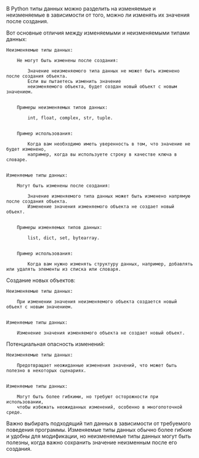 

В Python типы данных можно разделить на изменяемые и неизменяемые в зависимости от того,
можно ли изменять их значения после создания.


Вот основные отличия между изменяемыми и неизменяемыми типами данных:

    Неизменяемые типы данных:

        Не могут быть изменены после создания:

            Значение неизменяемого типа данных не может быть изменено после создания объекта.
            Если вы пытаетесь изменить значение
            неизменяемого объекта, будет создан новый объект с новым значением.


        Примеры неизменяемых типов данных:

            int, float, complex, str, tuple.


        Пример использования:

            Когда вам необходимо иметь уверенность в том, что значение не будет изменено,
            например, когда вы используете строку в качестве ключа в словаре.


    Изменяемые типы данных:

        Могут быть изменены после создания:

            Значение изменяемого типа данных может быть изменено напрямую после создания объекта.
            Изменение значения изменяемого объекта не создает новый объект.


        Примеры изменяемых типов данных:

            list, dict, set, bytearray.


        Пример использования:

            Когда вам нужно изменять структуру данных, например, добавлять или удалять элементы из списка или словаря.



Создание новых объектов:

    Неизменяемые типы данных:

        При изменении значения неизменяемого объекта создается новый объект с новым значением.


    Изменяемые типы данных:

        Изменение значения изменяемого объекта не создает новый объект.



Потенциальная опасность изменений:

    Неизменяемые типы данных:

        Предотвращает неожиданные изменения значений, что может быть полезно в некоторых сценариях.


    Изменяемые типы данных:

        Могут быть более гибкими, но требуют осторожности при использовании,
        чтобы избежать неожиданных изменений, особенно в многопоточной среде.



Важно выбирать подходящий тип данных в зависимости от требуемого поведения программы.
Изменяемые типы данных обычно более гибкие и удобны для модификации, но неизменяемые типы данных
могут быть полезны, когда важно сохранить значение неизменным после его создания.

